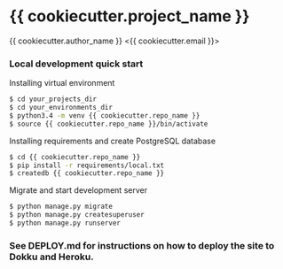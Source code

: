 # {{ cookiecutter.project_name }}  
{{ cookiecutter.author_name }} <{{ cookiecutter.email }}>

### Local development quick start
Installing virtual environment
```sh
$ cd your_projects_dir
$ cd your_environments_dir
$ python3.4 -m venv {{ cookiecutter.repo_name }}
$ source {{ cookiecutter.repo_name }}/bin/activate
```

Installing requirements and create PostgreSQL database
```sh
$ cd {{ cookiecutter.repo_name }}
$ pip install -r requirements/local.txt
$ createdb {{ cookiecutter.repo_name }}
```

Migrate and start development server
```sh
$ python manage.py migrate
$ python manage.py createsuperuser
$ python manage.py runserver
```


### See DEPLOY.md for instructions on how to deploy the site to Dokku and Heroku.
